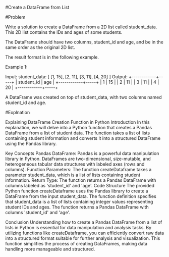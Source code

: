 #Create a DataFrame from List

#Problem 

Write a solution to create a DataFrame from a 2D list called student_data. This 2D list contains the IDs and ages of some students.

The DataFrame should have two columns, student_id and age, and be in the same order as the original 2D list.

The result format is in the following example. 

Example 1:

Input:
student_data:
[
  [1, 15],
  [2, 11],
  [3, 11],
  [4, 20]
]
Output:
+------------+-----+
| student_id | age |
+------------+-----+
| 1          | 15  |
| 2          | 11  |
| 3          | 11  |
| 4          | 20  |
+------------+-----+

A DataFrame was created on top of student_data, with two columns named student_id and age.


#Explnation

Explaining DataFrame Creation Function in Python
Introduction
In this explanation, we will delve into a Python function that creates a Pandas DataFrame from a list of student data. The function takes a list of lists containing student information and converts it into a structured DataFrame using the Pandas library.

Key Concepts
Pandas DataFrame: Pandas is a powerful data manipulation library in Python. DataFrames are two-dimensional, size-mutable, and heterogeneous tabular data structures with labeled axes (rows and columns).
Function Parameters: The function createDataframe takes a parameter student_data, which is a list of lists containing student information.
Return Type: The function returns a Pandas DataFrame with columns labeled as 'student_id' and 'age'.
Code Structure
The provided Python function createDataframe uses the Pandas library to create a DataFrame from the input student_data. The function definition specifies that student_data is a list of lists containing integer values representing student IDs and ages. The function returns a Pandas DataFrame with columns 'student_id' and 'age'.

Conclusion
Understanding how to create a Pandas DataFrame from a list of lists in Python is essential for data manipulation and analysis tasks. By utilizing functions like createDataframe, you can efficiently convert raw data into a structured format suitable for further analysis and visualization. This function simplifies the process of creating DataFrames, making data handling more manageable and structured.
